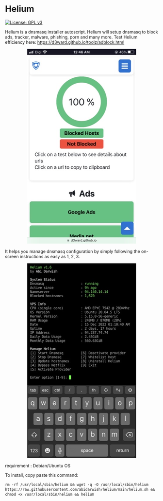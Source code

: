 # Helium

[![License: GPL v3](https://img.shields.io/badge/License-GPLv3-blue.svg)](https://www.gnu.org/licenses/gpl-3.0)

Helium is a dnsmasq installer autoscript. Helium will setup dnsmasq to block ads, tracker, malware, phishing, porn and many more. Test Helium efficiency here:
https://d3ward.github.io/toolz/adblock.html

<p align="center">
  <img src="d3ward.png">
</p>

It helps you manage dnsmasq configuration by simply following the on-screen instructions as easy as 1, 2, 3.

<p align="center">
  <img src="menu.png">
</p>

requirement : Debian/Ubuntu OS

To install, copy paste this command:

```
rm -rf /usr/local/sbin/helium && wget -q -O /usr/local/sbin/helium https://raw.githubusercontent.com/abidarwish/helium/main/helium.sh && chmod +x /usr/local/sbin/helium && helium
```
